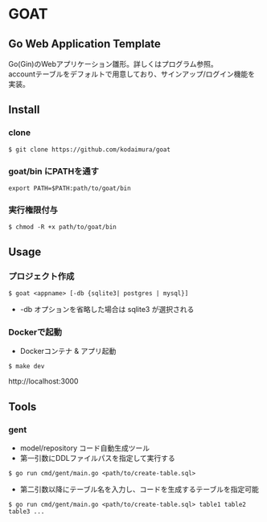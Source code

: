 # GOAT
## Go Web Application Template
Go(Gin)のWebアプリケーション雛形。詳しくはプログラム参照。  
accountテーブルをデフォルトで用意しており、サインアップ/ログイン機能を実装。

## Install
### clone
```
$ git clone https://github.com/kodaimura/goat
```
### goat/bin にPATHを通す
```
export PATH=$PATH:path/to/goat/bin
```
### 実行権限付与
```
$ chmod -R +x path/to/goat/bin
```

## Usage
### プロジェクト作成
```
$ goat <appname> [-db {sqlite3| postgres | mysql}]
```
* -db オプションを省略した場合は sqlite3 が選択される

### Dockerで起動
* Dockerコンテナ & アプリ起動
```
$ make dev
```
http://localhost:3000

## Tools
### gent
* model/repository コード自動生成ツール
* 第一引数にDDLファイルパスを指定して実行する
```
$ go run cmd/gent/main.go <path/to/create-table.sql>
```
* 第二引数以降にテーブル名を入力し、コードを生成するテーブルを指定可能
```
$ go run cmd/gent/main.go <path/to/create-table.sql> table1 table2 table3 ...
```
